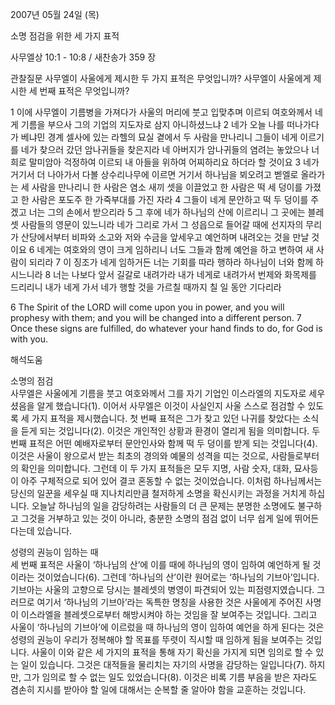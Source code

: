 2007년 05월 24일 (목)

소명 점검을 위한 세 가지 표적



사무엘상 10:1 - 10:8 / 새찬송가 359 장


관찰질문
사무엘이 사울에게 제시한 두 가지 표적은 무엇입니까?
사무엘이 사울에게 제시한 세 번째 표적은 무엇입니까?

1 이에 사무엘이 기름병을 가져다가 사울의 머리에 붓고 입맞추며 이르되 여호와께서 네게 기름을 부으사 그의 기업의 지도자로 삼지 아니하셨느냐 2 네가 오늘 나를 떠나가다가 베냐민 경계 셀사에 있는 라헬의 묘실 곁에서 두 사람을 만나리니 그들이 네게 이르기를 네가 찾으러 갔던 암나귀들을 찾은지라 네 아버지가 암나귀들의 염려는 놓았으나 너희로 말미암아 걱정하여 이르되 내 아들을 위하여 어찌하리요 하더라 할 것이요 3 네가 거기서 더 나아가서 다볼 상수리나무에 이르면 거기서 하나님을 뵈오려고 벧엘로 올라가는 세 사람을 만나리니 한 사람은 염소 새끼 셋을 이끌었고 한 사람은 떡 세 덩이를 가졌고 한 사람은 포도주 한 가죽부대를 가진 자라 4 그들이 네게 문안하고 떡 두 덩이를 주겠고 너는 그의 손에서 받으리라 5 그 후에 네가 하나님의 산에 이르리니 그 곳에는 블레셋 사람들의 영문이 있느니라 네가 그리로 가서 그 성읍으로 들어갈 때에 선지자의 무리가 산당에서부터 비파와 소고와 저와 수금을 앞세우고 예언하며 내려오는 것을 만날 것이요 6 네게는 여호와의 영이 크게 임하리니 너도 그들과 함께 예언을 하고 변하여 새 사람이 되리라 7 이 징조가 네게 임하거든 너는 기회를 따라 행하라 하나님이 너와 함께 하시느니라 8 너는 나보다 앞서 길갈로 내려가라 내가 네게로 내려가서 번제와 화목제를 드리리니 내가 네게 가서 네가 행할 것을 가르칠 때까지 칠 일 동안 기다리라    

6 The Spirit of the LORD will come upon you in power, and you will prophesy with them; and you will be changed into a different person. 
7 Once these signs are fulfilled, do whatever your hand finds to do, for God is with you.

해석도움





소명의 점검  
사무엘은 사울에게 기름을 붓고 여호와께서 그를 자기 기업인 이스라엘의 지도자로 세우셨음을 알게 했습니다(1). 이어서 사무엘은 이것이 사실인지 사울 스스로 점검할 수 있도록 세 가지 표적을 제시했습니다. 첫 번째 표적은 그가 찾고 있던 나귀를 찾았다는 소식을 듣게 되는 것입니다(2). 이것은 개인적인 상황과 환경이 열리게 됨을 의미합니다. 두 번째 표적은 어떤 예배자로부터 문안인사와 함께 떡 두 덩이를 받게 되는 것입니다(4). 이것은 사울이 왕으로서 받는 최초의 경의와 예물의 성격을 띠는 것으로, 사람들로부터의 확인을 의미합니다. 그런데 이 두 가지 표적들은 모두 지명, 사람 숫자, 대화, 묘사등이 아주 구체적으로 되어 있어 결코 혼동할 수 없는 것이었습니다. 이처럼 하나님께서는 당신의 일꾼을 세우실 때 지나치리만큼 철저하게 소명을 확신시키는 과정을 거치게 하십니다. 오늘날 하나님의 일을 감당하려는 사람들의 더 큰 문제는 분명한 소명에도 불구하고 그것을 거부하고 있는 것이 아니라, 충분한 소명의 점검 없이 너무 쉽게 일에 뛰어든다는데 있습니다.   

성령의 권능이 임하는 때  
세 번째 표적은 사울이 ‘하나님의 산’에 이를 때에 하나님의 영이 임하여 예언하게 될 것이라는 것이었습니다(6). 그런데 ‘하나님의 산’이란 원어로는 ‘하나님의 기브아’입니다. 기브아는 사울의 고향으로 당시는 블레셋의 병영이 파견되어 있는 피점령지였습니다. 그러므로 여기서 ‘하나님의 기브아’라는 독특한 명칭을 사용한 것은 사울에게 주어진 사명이 이스라엘을 블레셋으로부터 해방시켜야 하는 것임을 잘 보여주는 것입니다. 그리고 사울이 ‘하나님의 기브아’에 이르렀을 때 하나님의 영이 임하여 예언을 하게 된다는 것은 성령의 권능이 우리가 정복해야 할 목표를 뚜렷이 직시할 때 임하게 됨을 보여주는 것입니다. 사울이 이와 같은 세 가지의 표적을 통해 자기 확신을 가지게 되면 임의로 할 수 있는 일이 있습니다. 그것은 대적들을 물리치는 자기의 사명을 감당하는 일입니다(7). 하지만, 그가 임의로 할 수 없는 일도 있었습니다(8). 이것은 비록 기름 부음을 받은 자라도 겸손히 지시를 받아야 할 일에 대해서는 순복할 줄 알아야 함을 교훈하는 것입니다.